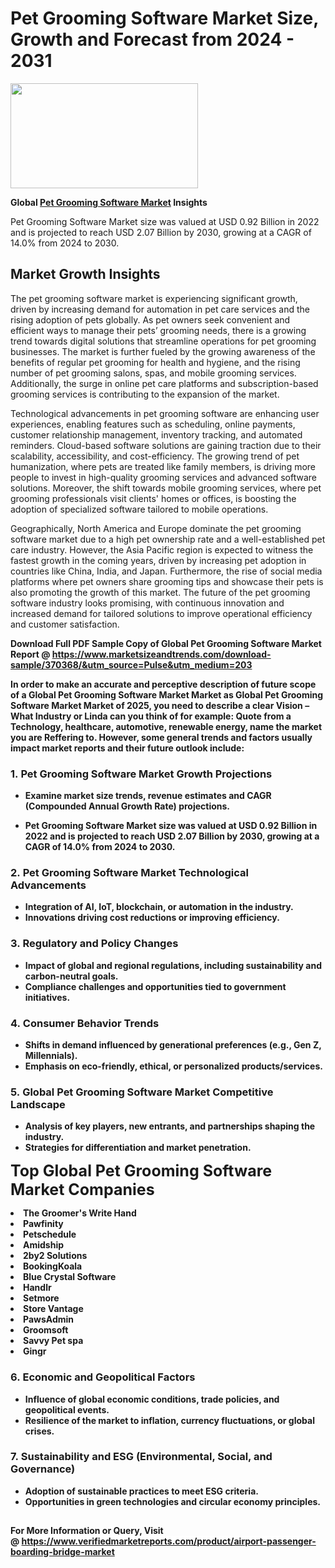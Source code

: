 <H1>Pet Grooming Software Market Size, Growth and Forecast from 2024 - 2031</H1><img class="aligncenter size-medium wp-image-584254" src="https://thirdeyenews.in/wp-content/uploads/2024/09/Global-Market-Research-300x168.jpeg" alt="" width="300" height="168" /><p><strong>Global&nbsp;<a href="https://www.marketsizeandtrends.com/download-sample/370368/&amp;utm_source=Pulse&amp;utm_medium=203">Pet Grooming Software Market</a> Insights</strong></p><p>Pet Grooming Software Market size was valued at USD 0.92 Billion in 2022 and is projected to reach USD 2.07 Billion by 2030, growing at a CAGR of 14.0% from 2024 to 2030.</p><p><h2>Market Growth Insights</h2> <p>The pet grooming software market is experiencing significant growth, driven by increasing demand for automation in pet care services and the rising adoption of pets globally. As pet owners seek convenient and efficient ways to manage their pets’ grooming needs, there is a growing trend towards digital solutions that streamline operations for pet grooming businesses. The market is further fueled by the growing awareness of the benefits of regular pet grooming for health and hygiene, and the rising number of pet grooming salons, spas, and mobile grooming services. Additionally, the surge in online pet care platforms and subscription-based grooming services is contributing to the expansion of the market.</p> <p><strong></strong></p> <p>Technological advancements in pet grooming software are enhancing user experiences, enabling features such as scheduling, online payments, customer relationship management, inventory tracking, and automated reminders. Cloud-based software solutions are gaining traction due to their scalability, accessibility, and cost-efficiency. The growing trend of pet humanization, where pets are treated like family members, is driving more people to invest in high-quality grooming services and advanced software solutions. Moreover, the shift towards mobile grooming services, where pet grooming professionals visit clients' homes or offices, is boosting the adoption of specialized software tailored to mobile operations.</p> <p>Geographically, North America and Europe dominate the pet grooming software market due to a high pet ownership rate and a well-established pet care industry. However, the Asia Pacific region is expected to witness the fastest growth in the coming years, driven by increasing pet adoption in countries like China, India, and Japan. Furthermore, the rise of social media platforms where pet owners share grooming tips and showcase their pets is also promoting the growth of this market. The future of the pet grooming software industry looks promising, with continuous innovation and increased demand for tailored solutions to improve operational efficiency and customer satisfaction.</p> <p><strong></p><p><span class=""><strong>Download Full PDF Sample Copy of Global Pet Grooming Software Market Report</strong> @ <a href="https://www.marketsizeandtrends.com/download-sample/370368/&amp;utm_source=Pulse&amp;utm_medium=203" target="_blank">https://www.marketsizeandtrends.com/download-sample/370368/&amp;utm_source=Pulse&amp;utm_medium=203</a></span></p><p>In order to make an accurate and perceptive description of future scope of a Global&nbsp;Pet Grooming Software Market Market as Global&nbsp;Pet Grooming Software Market Market of 2025, you need to describe a clear Vision &ndash; What Industry or Linda can you think of for example: Quote from a Technology, healthcare, automotive, renewable energy, name the market you are Reffering to. However, some general trends and factors usually impact market reports and their future outlook include:</p><h3>1.&nbsp;<strong>Pet Grooming Software Market Growth Projections</strong></h3><ul><li>Examine market size trends, revenue estimates and CAGR (Compounded Annual Growth Rate) projections.</li><li><p>Pet Grooming Software Market size was valued at USD 0.92 Billion in 2022 and is projected to reach USD 2.07 Billion by 2030, growing at a CAGR of 14.0% from 2024 to 2030.</p></li></ul><h3>2.&nbsp;<strong>Pet Grooming Software Market Technological Advancements</strong></h3><ul><li>Integration of AI, IoT, blockchain, or automation in the industry.</li><li>Innovations driving cost reductions or improving efficiency.</li></ul><h3>3.&nbsp;<strong>Regulatory and Policy Changes</strong></h3><ul><li>Impact of global and regional regulations, including sustainability and carbon-neutral goals.</li><li>Compliance challenges and opportunities tied to government initiatives.</li></ul><h3>4.&nbsp;<strong>Consumer Behavior Trends</strong></h3><ul><li>Shifts in demand influenced by generational preferences (e.g., Gen Z, Millennials).</li><li>Emphasis on eco-friendly, ethical, or personalized products/services.</li></ul><h3>5.&nbsp;<strong>Global Pet Grooming Software Market Competitive Landscape</strong></h3><ul><li>Analysis of key players, new entrants, and partnerships shaping the industry.</li><li>Strategies for differentiation and market penetration.</li></ul><p data-pm-slice="1 1 []"><span style="color: inherit; font-family: inherit; font-size: 25px;">Top Global Pet Grooming Software Market Companies</span></p><div class="" data-test-id=""><p><li>The Groomer's Write Hand</li><li> Pawfinity</li><li> Petschedule</li><li> Amidship</li><li> 2by2 Solutions</li><li> BookingKoala</li><li> Blue Crystal Software</li><li> Handlr</li><li> Setmore</li><li> Store Vantage</li><li> PawsAdmin</li><li> Groomsoft</li><li> Savvy Pet spa</li><li> Gingr</li></p></div><h3>6.&nbsp;<strong>Economic and Geopolitical Factors</strong></h3><ul><li>Influence of global economic conditions, trade policies, and geopolitical events.</li><li>Resilience of the market to inflation, currency fluctuations, or global crises.</li></ul><h3>7.&nbsp;<strong>Sustainability and ESG (Environmental, Social, and Governance)</strong></h3><ul><li>Adoption of sustainable practices to meet ESG criteria.</li><li>Opportunities in green technologies and circular economy principles.</li></ul><h2><strong style="font-size: 14px;">For More Information or Query, Visit @&nbsp;</strong><a style="background-color: #ffffff; font-size: 14px;" href="https://www.marketsizeandtrends.com/report/pet-grooming-software-market/" target="_blank">https://www.verifiedmarketreports.com/product/airport-passenger-boarding-bridge-market</a></h2>

